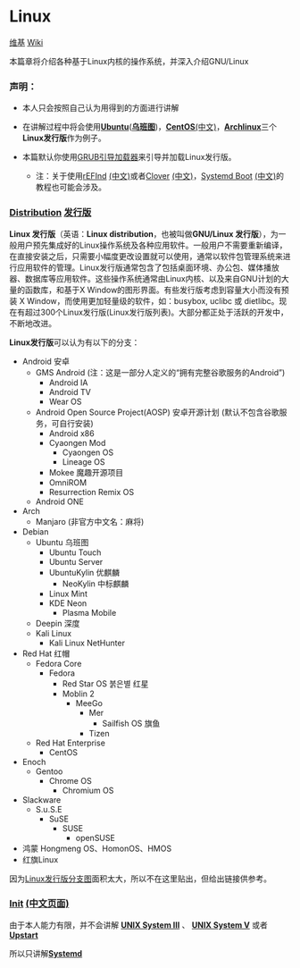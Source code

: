 # Linux
[维基](https://zh.wikipedia.org/wiki/Linux)
[Wiki](https://en.wikipedia.org/wiki/Linux)

本篇章将介绍各种基于Linux内核的操作系统，并深入介绍GNU/Linux

### 声明：

* 本人只会按照自己认为用得到的方面进行讲解

* 在讲解过程中将会使用[**Ubuntu**](https://en.wikipedia.org/wiki/Ubuntu)([**乌班图**](https://zh.wikipedia.org/wiki/Ubuntu))，[**CentOS**](https://en.wikipedia.org/wiki/CentOS)[(中文)](https://zh.wikipedia.org/wiki/CentOS)，[**Archlinux**](https://wiki.archlinux.org/index.php/)三个**Linux发行版**作为例子。

* 本篇默认你使用[GRUB](https://en.wikipedia.org/wiki/GNU_GRUB)[引导加载器](https://zh.wikipedia.org/wiki/GNU_GRUB)来引导并加载Linux发行版。
  - 注：关于使用[rEFInd](https://wiki.archlinux.org/index.php/REFInd) [(中文)](https://wiki.archlinux.org/index.php/REFInd_(%E7%AE%80%E4%BD%93%E4%B8%AD%E6%96%87))或者[Clover](https://wiki.archlinux.org/index.php/Clover) [(中文)](https://wiki.archlinux.org/index.php/Clover_(%E7%AE%80%E4%BD%93%E4%B8%AD%E6%96%87))，[Systemd Boot](https://wiki.archlinux.org/index.php/Systemd-boot) [(中文)](https://wiki.archlinux.org/index.php/Systemd-boot_(%E7%AE%80%E4%BD%93%E4%B8%AD%E6%96%87))的教程也可能会涉及。

### [Distribution](https://en.wikipedia.org/wiki/Linux_distribution) [发行版](https://zh.wikipedia.org/wiki/Linux%E5%8F%91%E8%A1%8C%E7%89%88)

**Linux 发行版**（英语：**Linux distribution**，也被叫做**GNU/Linux 发行版**），为一般用户预先集成好的Linux操作系统及各种应用软件。一般用户不需要重新编译，在直接安装之后，只需要小幅度更改设置就可以使用，通常以软件包管理系统来进行应用软件的管理。Linux发行版通常包含了包括桌面环境、办公包、媒体播放器、数据库等应用软件。这些操作系统通常由Linux内核、以及来自GNU计划的大量的函数库，和基于X Window的图形界面。有些发行版考虑到容量大小而没有预装 X Window，而使用更加轻量级的软件，如：busybox, uclibc 或 dietlibc。现在有超过300个Linux发行版(Linux发行版列表)。大部分都正处于活跃的开发中，不断地改进。

**Linux发行版**可以认为有以下的分支：
- Android 安卓
  - GMS Android (注：这是一部分人定义的“拥有完整谷歌服务的Android”)
    - Android IA
    - Android TV
    - Wear OS
  - Android Open Source Project(AOSP) 安卓开源计划 (默认不包含谷歌服务，可自行安装)
    - Android x86
    - Cyaongen Mod
      - Cyaongen OS
      - Lineage OS
    - Mokee 魔趣开源项目
    - OmniROM
    - Resurrection Remix OS
  - Android ONE
- Arch
  - Manjaro (非官方中文名：麻将)
- Debian
  - Ubuntu 乌班图
    - Ubuntu Touch
    - Ubuntu Server
    - UbuntuKylin 优麒麟
      - NeoKylin 中标麒麟
    - Linux Mint
    - KDE Neon
      - Plasma Mobile
  - Deepin 深度
  - Kali Linux
    - Kali Linux NetHunter
- Red Hat 红帽
  - Fedora Core
    - Fedora
      - Red Star OS 붉은별 红星
      - Moblin 2
        - MeeGo
          - Mer
            - Sailfish OS 旗鱼
          - Tizen
  - Red Hat Enterprise
    - CentOS
- Enoch
  - Gentoo
    - Chrome OS
      - Chromium OS
- Slackware
  - S.u.S.E
    - SuSE
      - SUSE
        - openSUSE
- 鸿蒙 Hongmeng OS、HomonOS、HMOS
- 红旗Linux

因为[Linux发行版分支图](https://github.com/CerteKim/BNG/blob/master/server/linux/img/Linux_distribution.png)面积太大，所以不在这里贴出，但给出链接供参考。  

### [Init](https://en.wikipedia.org/wiki/Init) [(中文页面)](https://zh.wikipedia.org/wiki/Init)
由于本人能力有限，并不会讲解 [__UNIX System III__](https://zh.wikipedia.org/wiki/UNIX_System_III) 、 [__UNIX System V__](https://zh.wikipedia.org/wiki/UNIX_System_V) 或者 [__Upstart__](https://zh.wikipedia.org/wiki/Upstart)

所以只讲解[**Systemd**](https://zh.wikipedia.org/wiki/Systemd)